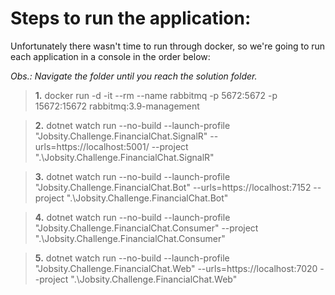 # Steps to run the application:

Unfortunately there wasn't time to run through docker, so we're going to run each application in a console in the order below:

*Obs.: Navigate the folder until you reach the solution folder.*

> **1.** docker run -d -it --rm --name rabbitmq -p 5672:5672 -p 15672:15672 rabbitmq:3.9-management

> **2.** dotnet watch run --no-build --launch-profile "Jobsity.Challenge.FinancialChat.SignalR" --urls=https://localhost:5001/ --project ".\Jobsity.Challenge.FinancialChat.SignalR"

> **3.** dotnet watch run --no-build --launch-profile "Jobsity.Challenge.FinancialChat.Bot" --urls=https://localhost:7152 --project ".\Jobsity.Challenge.FinancialChat.Bot"

> **4.** dotnet watch run --no-build --launch-profile "Jobsity.Challenge.FinancialChat.Consumer" --project ".\Jobsity.Challenge.FinancialChat.Consumer"

> **5.** dotnet watch run --no-build --launch-profile "Jobsity.Challenge.FinancialChat.Web" --urls=https://localhost:7020 --project ".\Jobsity.Challenge.FinancialChat.Web"